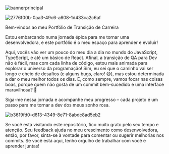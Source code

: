 

![bannerprincipal](https://github.com/user-attachments/assets/9c1be550-0d60-4682-86d8-d8e1901f0642)


![2776f00b-0aa3-49c6-a608-1d433ca2c6af](https://github.com/user-attachments/assets/f46ffe46-3d07-403b-818f-89a24e10b3b9)


<p> Bem-vindos ao meu Portfólio de Transição de Carreira </p>
<p>Estou embarcando numa jornada épica para me tornar uma desenvolvedora, e este portfólio é o meu espaço para aprender e evoluir!</p>
<p>Aqui, vocês vão ver um pouco do meu dia a dia no mundo do JavaScript, TypeScript, e até um básico de React. Afinal, a transição de QA para Dev não é fácil, mas com cada linha de código, estou mais animada para explorar o universo da programação! Sim, eu sei que o caminho vai ser longo e cheio de desafios (e alguns bugs, claro! 😅), mas estou determinada a dar o meu melhor todos os dias.  E, como sempre, vamos focar nas coisas boas, porque quem não gosta de um commit bem-sucedido e uma interface maravilhosa? 🌸</p>
<p>Siga-me nessa jornada e acompanhe meu progresso – cada projeto é um passo para me tornar a dev dos meus sonho rosa. </p>

![b3619fd0-d613-4349-8e71-8abdc8ad5eb2](https://github.com/user-attachments/assets/bf4f66f2-0380-4f35-9d6a-b733628d363a)

Se você está visitando este repositório, fico muito grato pelo seu tempo e atenção. Seu feedback ajuda no meu crescimento como desenvolvedora, então, por favor, sinta-se à vontade para comentar ou sugerir melhorias nos commits.
Se você está aqui, tenho orgulho de trabalhar com você e aprender juntas! 
</div>
